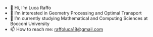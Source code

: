 - 👋 Hi, I’m Luca Raffo
- 👀 I’m interested in Geometry Processing and Optimal Transport
- 🌱 I’m currently studying Mathematical and Computing Sciences at Bocconi University
- 📫 How to reach me: raffoluca18@gmail.com

<!---
RaffoLuca18/RaffoLuca18 is a ✨ special ✨ repository because its `README.md` (this file) appears on your GitHub profile.
You can click the Preview link to take a look at your changes.
--->
